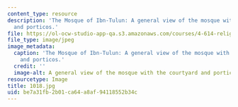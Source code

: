 ```yaml
---
content_type: resource
description: 'The Mosque of Ibn-Tulun: A general view of the mosque with the courtyard
  and porticos.'
file: https://ol-ocw-studio-app-qa.s3.amazonaws.com/courses/4-614-religious-architecture-and-islamic-cultures-fall-2002/be7a31fb2b01ca64a8af94118552b34c_1018.jpg
file_type: image/jpeg
image_metadata:
  caption: 'The Mosque of Ibn-Tulun: A general view of the mosque with the courtyard
    and porticos.'
  credit: ''
  image-alt: A general view of the mosque with the courtyard and porticos
resourcetype: Image
title: 1018.jpg
uid: be7a31fb-2b01-ca64-a8af-94118552b34c
---
```

